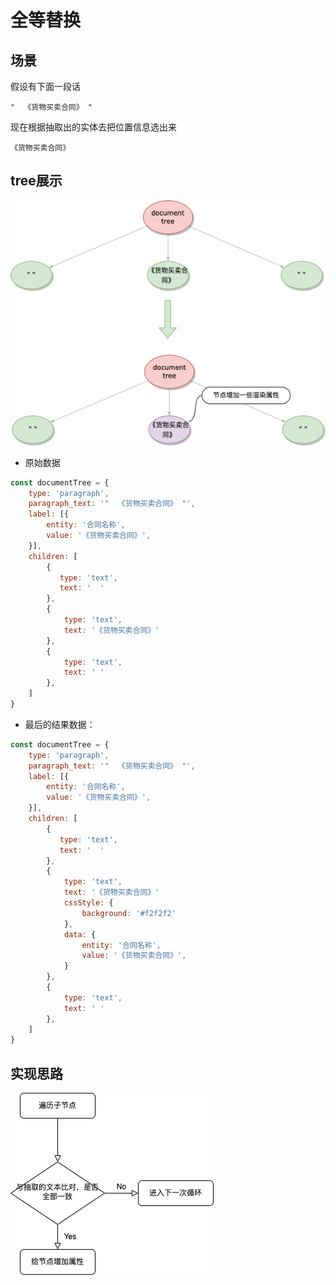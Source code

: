 # 全等替换

## 场景

假设有下面一段话

```text
"  《货物买卖合同》 "
```

现在根据抽取出的实体去把位置信息选出来

``` text
《货物买卖合同》
```

## tree展示

![equal](./imgs/%E5%85%A8%E7%AD%89%E6%9B%BF%E6%8D%A2.drawio.png)

- 原始数据

```js
const documentTree = {
    type: 'paragraph',
    paragraph_text: '"  《货物买卖合同》 "',
    label: [{
        entity: '合同名称',
        value: '《货物买卖合同》',
    }],
    children: [
        {
           type: 'text',
           text: '  ' 
        },
        {
            type: 'text',
            text: '《货物买卖合同》'
        },
        {
            type: 'text',
            text: ' '
        },
    ]
}
```

- 最后的结果数据：

```js
const documentTree = {
    type: 'paragraph',
    paragraph_text: '"  《货物买卖合同》 "',
    label: [{
        entity: '合同名称',
        value: '《货物买卖合同》',
    }],
    children: [
        {
           type: 'text',
           text: '  ' 
        },
        {
            type: 'text',
            text: '《货物买卖合同》'
            cssStyle: {
                background: '#f2f2f2'
            },
            data: {
                entity: '合同名称',
                value: '《货物买卖合同》',
            }
        },
        {
            type: 'text',
            text: ' '
        },
    ]
}
```

## 实现思路

![逻辑](./imgs/%E5%85%A8%E7%AD%89%E9%80%BB%E8%BE%91.drawio.png) 